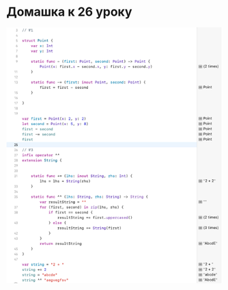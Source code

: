 # Домашка к 26 уроку

![Screeen](https://github.com/jykaswift/Skutarenko/blob/master/lesson%2026%20Operator's%20overloading/Снимок%20экрана%202023-09-03%20в%2016.35.51.png?raw=true)





